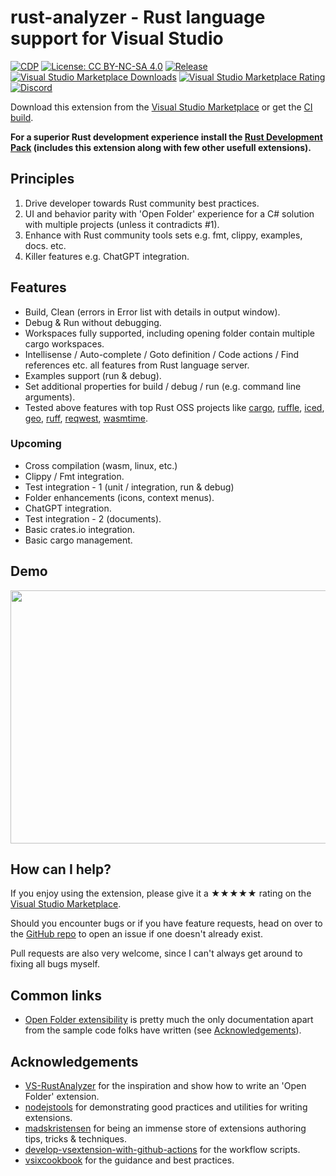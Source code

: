 [marketplace]: https://marketplace.visualstudio.com/items?itemName=kitamstudios.RustAnalyzer
[vsixgallery]: http://vsixgallery.com/extension/KS.RustAnalyzer.3a91e56b-fb28-4d85-b572-ec964abf8e31/
[repo]: https://github.com/kitamstudios/rust-analyzer

# rust-analyzer - Rust language support for Visual Studio

[![CDP](https://github.com/kitamstudios/rust-analyzer/actions/workflows/cdp.yml/badge.svg)](https://github.com/kitamstudios/rust-analyzer/actions/workflows/cdp.yml) [![License: CC BY-NC-SA 4.0](https://img.shields.io/badge/License-CC%20BY--NC--SA%204.0-lightgrey.svg?label=license)](https://creativecommons.org/licenses/by-nc-sa/4.0/) [![Release](https://img.shields.io/github/release/kitamstudios/rust-analyzer.vs.svg?label=release)](https://github.com/kitamstudios/rust-analyzer.vs/releases) [![Visual Studio Marketplace Downloads](https://img.shields.io/visual-studio-marketplace/i/kitamstudios.RustAnalyzer)](https://marketplace.visualstudio.com/items?itemName=kitamstudios.RustAnalyzer) [![Visual Studio Marketplace Rating](https://img.shields.io/visual-studio-marketplace/r/kitamstudios.RustAnalyzer)](https://marketplace.visualstudio.com/items?itemName=kitamstudios.RustAnalyzer&ssr=false\#review-details) [![Discord](https://img.shields.io/discord/1060697970426773584)](https://discord.gg/JyK55EsACr)

Download this extension from the [Visual Studio Marketplace][marketplace] or get the [CI build][vsixgallery].

**For a superior Rust development experience install the [Rust Development Pack](https://marketplace.visualstudio.com/items?itemName=kitamstudios.RustDevelopmentPack) (includes this extension along with few other usefull extensions).**

## Principles

1. Drive developer towards Rust community best practices.
1. UI and behavior parity with 'Open Folder' experience for a C# solution with multiple projects (unless it contradicts #1).
1. Enhance with Rust community tools sets e.g. fmt, clippy, examples, docs. etc.
1. Killer features e.g. ChatGPT integration.

## Features

- Build, Clean (errors in Error list with details in output window).
- Debug & Run without debugging.
- Workspaces fully supported, including opening folder contain multiple cargo workspaces.
- Intellisense / Auto-complete / Goto definition / Code actions / Find references etc. all features from Rust language server.
- Examples support (run & debug).
- Set additional properties for build / debug / run (e.g. command line arguments).
- Tested above features with top Rust OSS projects like [cargo](https://github.com/rust-lang/cargo), [ruffle](https://github.com/ruffle-rs/ruffle), [iced](https://github.com/iced-rs/iced), [geo](https://github.com/georust/geo), [ruff](https://github.com/charliermarsh/ruff), [reqwest](https://github.com/seanmonstar/reqwest), [wasmtime](https://github.com/bytecodealliance/wasmtime).

### Upcoming

- Cross compilation (wasm, linux, etc.)
- Clippy / Fmt integration.
- Test integration - 1 (unit / integration, run & debug)
- Folder enhancements (icons, context menus).
- ChatGPT integration.
- Test integration - 2 (documents).
- Basic crates.io integration.
- Basic cargo management.

## Demo

<img src="http://i.imgur.com/qvqSHDp.gif" width="605" height="405" />

## How can I help?

If you enjoy using the extension, please give it a ★★★★★ rating on the [Visual Studio Marketplace][marketplace].

Should you encounter bugs or if you have feature requests, head on over to the [GitHub repo][repo] to open an issue if one doesn't already exist.

Pull requests are also very welcome, since I can't always get around to fixing all bugs myself.

## Common links

- [Open Folder extensibility](https://learn.microsoft.com/en-us/visualstudio/extensibility/open-folder?view=vs-2022) is pretty much the only documentation apart from the sample code folks have written (see [Acknowledgements](#Acknowledgements)).

## Acknowledgements

- [VS-RustAnalyzer](https://github.com/cchharris/VS-RustAnalyzer) for the inspiration and show how to write an 'Open Folder' extension.
- [nodejstools](https://github.com/microsoft/nodejstools/) for demonstrating good practices and utilities for writing extensions.
- [madskristensen](https://github.com/madskristensen) for being an immense store of extensions authoring tips, tricks & techniques.
- [develop-vsextension-with-github-actions](https://cezarypiatek.github.io/post/develop-vsextension-with-github-actions/) for the workflow scripts.
- [vsixcookbook](https://www.vsixcookbook.com/publish/checklist.html) for the guidance and best practices.
